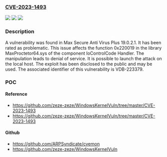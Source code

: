 ### [CVE-2023-1493](https://cve.mitre.org/cgi-bin/cvename.cgi?name=CVE-2023-1493)
![](https://img.shields.io/static/v1?label=Product&message=Anti%20Virus%20Plus&color=blue)
![](https://img.shields.io/static/v1?label=Version&message=%3D%2019.0.2.1%20&color=brighgreen)
![](https://img.shields.io/static/v1?label=Vulnerability&message=CWE-404%20Denial%20of%20Service&color=brighgreen)

### Description

A vulnerability was found in Max Secure Anti Virus Plus 19.0.2.1. It has been rated as problematic. This issue affects the function 0x220019 in the library MaxProctetor64.sys of the component IoControlCode Handler. The manipulation leads to denial of service. It is possible to launch the attack on the local host. The exploit has been disclosed to the public and may be used. The associated identifier of this vulnerability is VDB-223379.

### POC

#### Reference
- https://github.com/zeze-zeze/WindowsKernelVuln/tree/master/CVE-2023-1493
- https://github.com/zeze-zeze/WindowsKernelVuln/tree/master/CVE-2023-1493

#### Github
- https://github.com/ARPSyndicate/cvemon
- https://github.com/zeze-zeze/WindowsKernelVuln

